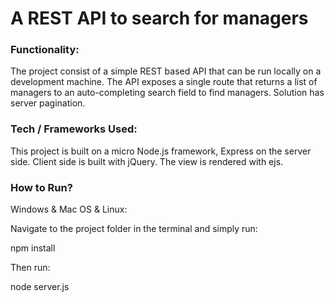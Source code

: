 <h1> A REST API to search for managers </h1>

<h3> Functionality: </h3>

The project consist of a simple REST based API that can be run locally
on a development machine. The API exposes a single route that returns
a list of managers to an auto-completing search field to find managers.
Solution has server pagination.

<h3> Tech / Frameworks Used: </h3>

This project is built on a micro Node.js framework, Express on the
server side. Client side is built with jQuery. The view is rendered
with ejs.

<h3> How to Run? </h3>

Windows & Mac OS & Linux:

Navigate to the project folder in the terminal and simply run:

npm install

Then run:

node server.js


